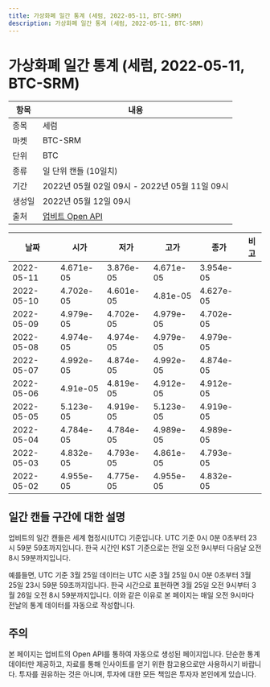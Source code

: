 ```yaml
---
title: 가상화폐 일간 통계 (세럼, 2022-05-11, BTC-SRM)
description: 가상화폐 일간 통계 (세럼, 2022-05-11, BTC-SRM)
---
```



가상화폐 일간 통계 (세럼, 2022-05-11, BTC-SRM)
===

|항목|내용|
|--|--|
|종목|세럼|
|마켓|BTC-SRM|
|단위|BTC|
|종류|일 단위 캔들 (10일치)|
|기간|2022년 05월 02일 09시 - 2022년 05월 11일 09시|
|생성일|2022년 05월 12일 09시|
|출처|[업비트 Open API](https://docs.upbit.com)|


|날짜|시가|저가|고가|종가|비고|
|--|--|--|--|--|--|
|2022-05-11|4.671e-05|3.876e-05|4.671e-05|3.954e-05|    |
|2022-05-10|4.702e-05|4.601e-05|4.81e-05|4.627e-05|    |
|2022-05-09|4.979e-05|4.702e-05|4.979e-05|4.702e-05|    |
|2022-05-08|4.974e-05|4.974e-05|4.979e-05|4.979e-05|    |
|2022-05-07|4.992e-05|4.874e-05|4.992e-05|4.874e-05|    |
|2022-05-06|4.91e-05|4.819e-05|4.912e-05|4.912e-05|    |
|2022-05-05|5.123e-05|4.919e-05|5.123e-05|4.919e-05|    |
|2022-05-04|4.784e-05|4.784e-05|4.989e-05|4.989e-05|    |
|2022-05-03|4.832e-05|4.793e-05|4.861e-05|4.793e-05|    |
|2022-05-02|4.955e-05|4.775e-05|4.955e-05|4.832e-05|    |


일간 캔들 구간에 대한 설명
---


업비트의 일간 캔들은 세계 협정시(UTC) 기준입니다. 
UTC 기준 0시 0분 0초부터 23시 59분 59초까지입니다. 
한국 시간인 KST 기준으로는 전일 오전 9시부터 다음날 오전 8시 59분까지입니다. 


예를들면, UTC 기준 3월 25일 데이터는 UTC 시준 3월 25일 0시 0분 0초부터 3월 25일 23시 59분 59초까지입니다. 
한국 시간으로 표현하면 3월 25일 오전 9시부터 3월 26일 오전 8시 59분까지입니다. 
이와 같은 이유로 본 페이지는 매일 오전 9시마다 전날의 통계 데이터를 자동으로 작성합니다. 


주의
---


본 페이지는 업비트의 Open API를 통하여 자동으로 생성된 페이지입니다. 
단순한 통계 데이터만 제공하고, 자료를 통해 인사이트를 얻기 위한 참고용으로만 사용하시기 바랍니다. 
투자를 권유하는 것은 아니며, 투자에 대한 모든 책임은 투자자 본인에게 있습니다. 
